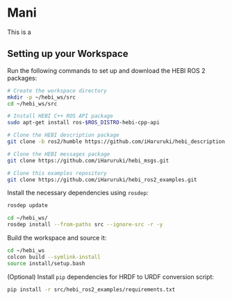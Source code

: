 # Mani
This is a 
## Setting up your Workspace

Run the following commands to set up and download the HEBI ROS 2 packages:
```bash
# Create the workspace directory
mkdir -p ~/hebi_ws/src
cd ~/hebi_ws/src

# Install HEBI C++ ROS API package
sudo apt-get install ros-$ROS_DISTRO-hebi-cpp-api

# Clone the HEBI description package
git clone -b ros2/humble https://github.com/iHaruruki/hebi_description.git

# Clone the HEBI messages package
git clone https://github.com/iHaruruki/hebi_msgs.git

# Clone this examples repository
git clone https://github.com/iHaruruki/hebi_ros2_examples.git
```
Install the necessary dependencies using `rosdep`:
```bash
rosdep update
```
```bash
cd ~/hebi_ws/
rosdep install --from-paths src --ignore-src -r -y
```
Build the workspace and source it:
```bash
cd ~/hebi_ws
colcon build --symlink-install
source install/setup.bash
```
(Optional) Install `pip` dependencies for HRDF to URDF conversion script:

```bash
pip install -r src/hebi_ros2_examples/requirements.txt
```